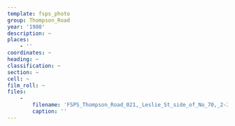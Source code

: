 ```yaml
---
template: fsps_photo
group: Thompson_Road
year: '1980'
description: ~
places:
    - ''
coordinates: ~
heading: ~
classification: ~
section: ~
cell: ~
film_roll: ~
files:
    -
        filename: 'FSPS_Thompson_Road_021,_Leslie_St_side_of_No_70,_2-3-B,_1980.png'
        caption: ''
---
```

